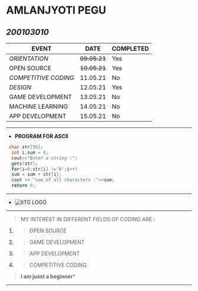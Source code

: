 # AMLANJYOTI PEGU

## _200103010_

| EVENT| DATE | COMPLETED |
| ---| ----|---- |
|_ORIENTATION_|~~09.05.21~~|Yes|
| OPEN SOURCE|~~10.05.21~~|Yes|
| _COMPETITIVE CODING_| 11.05.21| No |
| _DESIGN_| 12.05.21 | Yes |
| GAME DEVELOPMENT | 13.05.21 | No |
| MACHINE LEARNING | 14.05.21 | No |
| APP DEVELOPMENT | 15.05.21 | No |

---

+ **PROGRAM FOR ASCII**
```C++ 
 char str[50];
  int i,sum = 0;
  cout<<"Enter a string :";
  gets(str);
  for(i=0;str[i] !='0';i++)
  sum = sum + str[i];
  cout << "sum of all characters :"<<sum;
  return 0;
```
***

+  ![IITG LOGO](https://github.com/codingiitg/open_source_submission/blob/main/coding-club%20logo.png "CODING LOGO")
***
>MY INTEREST IN DIFFERENT FIELDS OF CODING ARE :

1. >OPEN SOURCE
2. >GAME DEVELOPMENT
3. >APP DEVELOPMENT
4. >COMPETITIVE CODING

>**I am jusst a beginner***
---
